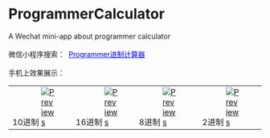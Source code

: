 # ProgrammerCalculator
A Wechat mini-app about programmer calculator <br> <br>
微信小程序搜索： 
  <a style="color:blue;" href="#">Programmer进制计算器</a> <br> <br>
手机上效果展示：
<table cellpadding=0 cellspacing=0 border=0>
  <tr>
    <td width="25%">
      10进制
      <a target="_blank" href="../../../Resources/blob/master/ProgrammerCalculator/calc10.jpg">
        <img src="../../../Resources/blob/master/ProgrammerCalculator/calc10.jpg" alt="Previews" style="max-width:25%;">
      </a>
    </td>
    <td width="25%">
      16进制
      <a target="_blank" href="../../../Resources/blob/master/ProgrammerCalculator/calc16.jpg">
        <img src="../../../Resources/blob/master/ProgrammerCalculator/calc16.jpg" alt="Previews" style="max-width:25%;">
      </a>
    </td>
    <td width="25%">
      8进制
      <a target="_blank" href="../../../Resources/blob/master/ProgrammerCalculator/calc8.jpg">
        <img src="../../../Resources/blob/master/ProgrammerCalculator/calc8.jpg" alt="Previews" style="max-width:25%;">
      </a>
    </td>
    <td width="25%">
      2进制
      <a target="_blank" href="../../../Resources/blob/master/ProgrammerCalculator/calc2.jpg">
        <img src="../../../Resources/blob/master/ProgrammerCalculator/calc2.jpg" alt="Previews" style="max-width:25%;">
      </a>
    </td>
  <tr>
</table>
